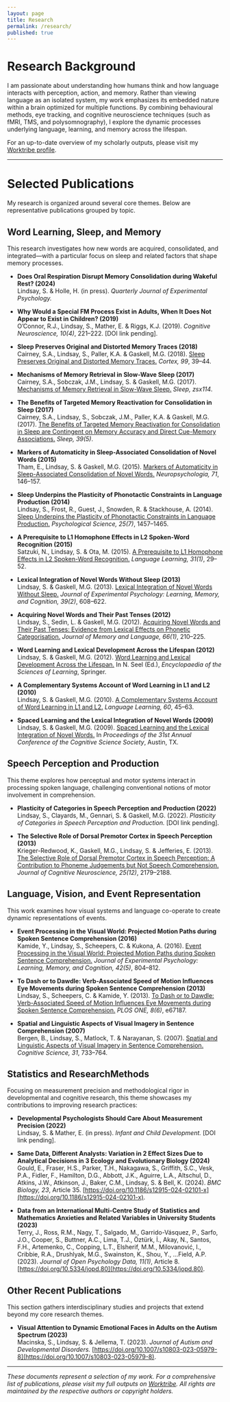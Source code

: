 ```yaml
---
layout: page
title: Research
permalink: /research/
published: true
---
```


# Research Background

I am passionate about understanding how humans think and how language interacts with perception, action, and memory. Rather than viewing language as an isolated system, my work emphasizes its embedded nature within a brain optimized for multiple functions. By combining behavioural methods, eye tracking, and cognitive neuroscience techniques (such as fMRI, TMS, and polysomnography), I explore the dynamic processes underlying language, learning, and memory across the lifespan.

For an up-to-date overview of my scholarly outputs, please visit my [Worktribe profile](https://hull-repository.worktribe.com/person/315748/shane-lindsay/outputs).

---

# Selected Publications

My research is organized around several core themes. Below are representative publications grouped by topic.

## Word Learning, Sleep, and Memory

This research investigates how new words are acquired, consolidated, and integrated—with a particular focus on sleep and related factors that shape memory processes.

- **Does Oral Respiration Disrupt Memory Consolidation during Wakeful Rest? (2024)**  
  Lindsay, S. & Holle, H. (in press). *Quarterly Journal of Experimental Psychology.*

- **Why Would a Special FM Process Exist in Adults, When It Does Not Appear to Exist in Children? (2019)**  
  O’Connor, R.J., Lindsay, S., Mather, E. & Riggs, K.J. (2019). *Cognitive Neuroscience, 10(4)*, 221–222. [DOI link pending].

- **Sleep Preserves Original and Distorted Memory Traces (2018)**  
  Cairney, S.A., Lindsay, S., Paller, K.A. & Gaskell, M.G. (2018). [Sleep Preserves Original and Distorted Memory Traces.](papers/cairney2017.pdf) *Cortex, 99*, 39–44.

- **Mechanisms of Memory Retrieval in Slow-Wave Sleep (2017)**  
  Cairney, S.A., Sobczak, J.M., Lindsay, S. & Gaskell, M.G. (2017). [Mechanisms of Memory Retrieval in Slow-Wave Sleep.](https://academic.oup.com/sleep/article/doi/10.1093/sleep/zsx114/3930896/Mechanisms-of-Memory-Retrieval-in-Slow-Wave-Sleep) *Sleep, zsx114*.

- **The Benefits of Targeted Memory Reactivation for Consolidation in Sleep (2017)**  
  Cairney, S.A., Lindsay, S., Sobczak, J.M., Paller, K.A. & Gaskell, M.G. (2017). [The Benefits of Targeted Memory Reactivation for Consolidation in Sleep are Contingent on Memory Accuracy and Direct Cue-Memory Associations.](https://academic.oup.com/sleep/article/39/5/1139/2454061/The-Benefits-of-Targeted-Memory-Reactivation-for) *Sleep, 39(5)*.

- **Markers of Automaticity in Sleep-Associated Consolidation of Novel Words (2015)**  
  Tham, E., Lindsay, S. & Gaskell, M.G. (2015). [Markers of Automaticity in Sleep-Associated Consolidation of Novel Words.](papers/Tham_Lindsay_Gaskell.pdf) *Neuropsychologia, 71*, 146–157.

- **Sleep Underpins the Plasticity of Phonotactic Constraints in Language Production (2014)**  
  Lindsay, S., Frost, R., Guest, J., Snowden, R. & Stackhouse, A. (2014). [Sleep Underpins the Plasticity of Phonotactic Constraints in Language Production.](papers/10.1177-0956797614535937.pdf) *Psychological Science, 25(7)*, 1457–1465.

- **A Prerequisite to L1 Homophone Effects in L2 Spoken-Word Recognition (2015)**  
  Satzuki, N., Lindsay, S. & Ota, M. (2015). [A Prerequisite to L1 Homophone Effects in L2 Spoken-Word Recognition.](papers/10.1177-0267658314534661.pdf) *Language Learning, 31(1)*, 29–52.

- **Lexical Integration of Novel Words Without Sleep (2013)**  
  Lindsay, S. & Gaskell, M.G. (2013). [Lexical Integration of Novel Words Without Sleep.](https://www.researchgate.net/profile/Shane_Lindsay/publication/229007079_Lexical_Integration_of_Novel_Words_Without_Sleep/links/54d0e1070cf29ca81103f70e.pdf) *Journal of Experimental Psychology: Learning, Memory, and Cognition, 39(2)*, 608–622.

- **Acquiring Novel Words and Their Past Tenses (2012)**  
  Lindsay, S., Sedin, L. & Gaskell, M.G. (2012). [Acquiring Novel Words and Their Past Tenses: Evidence from Lexical Effects on Phonetic Categorisation.](papers/1-s2.0-S0749596X11000763-main.pdf) *Journal of Memory and Language, 66(1)*, 210–225.

- **Word Learning and Lexical Development Across the Lifespan (2012)**  
  Lindsay, S. & Gaskell, M.G. (2012). [Word Learning and Lexical Development Across the Lifespan.](papers/lexical_development_across_the_lifespan.pdf) In N. Seel (Ed.), *Encyclopaedia of the Sciences of Learning*, Springer.

- **A Complementary Systems Account of Word Learning in L1 and L2 (2010)**  
  Lindsay, S. & Gaskell, M.G. (2010). [A Complementary Systems Account of Word Learning in L1 and L2.](papers/j.1467-9922.2010.00600.x.pdf) *Language Learning, 60*, 45–63.

- **Spaced Learning and the Lexical Integration of Novel Words (2009)**  
  Lindsay, S. & Gaskell, M.G. (2009). [Spaced Learning and the Lexical Integration of Novel Words.](papers/Spaced_Learning_and_the_Lexical_Integration_of_Novel_Words.pdf) In *Proceedings of the 31st Annual Conference of the Cognitive Science Society*, Austin, TX.

## Speech Perception and Production

This theme explores how perceptual and motor systems interact in processing spoken language, challenging conventional notions of motor involvement in comprehension.

- **Plasticity of Categories in Speech Perception and Production (2022)**  
  Lindsay, S., Clayards, M., Gennari, S. & Gaskell, M.G. (2022). *Plasticity of Categories in Speech Perception and Production.* [DOI link pending].

- **The Selective Role of Dorsal Premotor Cortex in Speech Perception (2013)**  
  Krieger-Redwood, K., Gaskell, M.G., Lindsay, S. & Jefferies, E. (2013). [The Selective Role of Dorsal Premotor Cortex in Speech Perception: A Contribution to Phoneme Judgements but Not Speech Comprehension.](papers/jocn_a_00463_1_.pdf) *Journal of Cognitive Neuroscience, 25(12)*, 2179–2188.

## Language, Vision, and Event Representation

This work examines how visual systems and language co-operate to create dynamic representations of events.

- **Event Processing in the Visual World: Projected Motion Paths during Spoken Sentence Comprehension (2016)**  
  Kamide, Y., Lindsay, S., Scheepers, C. & Kukona, A. (2016). [Event Processing in the Visual World: Projected Motion Paths during Spoken Sentence Comprehension.](papers/Event_processing_in_the_visual_world.pdf) *Journal of Experimental Psychology: Learning, Memory, and Cognition, 42(5)*, 804–812.

- **To Dash or to Dawdle: Verb-Associated Speed of Motion Influences Eye Movements during Spoken Sentence Comprehension (2013)**  
  Lindsay, S., Scheepers, C. & Kamide, Y. (2013). [To Dash or to Dawdle: Verb-Associated Speed of Motion Influences Eye Movements during Spoken Sentence Comprehension.](http://journals.plos.org/plosone/article?id=10.1371/journal.pone.0067187) *PLOS ONE, 8(6)*, e67187.

- **Spatial and Linguistic Aspects of Visual Imagery in Sentence Comprehension (2007)**  
  Bergen, B., Lindsay, S., Matlock, T. & Narayanan, S. (2007). [Spatial and Linguistic Aspects of Visual Imagery in Sentence Comprehension.](papers/Spatial_and_Linguistic_Aspects_of_Visual_Imagery_i.pdf) *Cognitive Science, 31*, 733–764.

## Statistics and ResearchMethods

Focusing on measurement precision and methodological rigor in developmental and cognitive research, this theme showcases my contributions to improving research practices:

- **Developmental Psychologists Should Care About Measurement Precision (2022)**  
  Lindsay, S. & Mather, E. (in press). *Infant and Child Development.* [DOI link pending].

- **Same Data, Different Analysts: Variation in 2 Effect Sizes Due to Analytical Decisions in 3 Ecology and Evolutionary Biology (2024)**  
  Gould, E., Fraser, H.S., Parker, T.H., Nakagawa, S., Griffith, S.C., Vesk, P.A., Fidler, F., Hamilton, D.G., Abbott, J.K., Aguirre, L.A., Altschul, D., Atkins, J.W., Atkinson, J., Baker, C.M., Lindsay, S. & Bell, K. (2024). *BMC Biology, 23*, Article 35. [https://doi.org/10.1186/s12915-024-02101-x](https://doi.org/10.1186/s12915-024-02101-x).

- **Data from an International Multi-Centre Study of Statistics and Mathematics Anxieties and Related Variables in University Students (2023)**  
  Terry, J., Ross, R.M., Nagy, T., Salgado, M., Garrido-Vásquez, P., Sarfo, J.O., Cooper, S., Buttner, A.C., Lima, T.J., Öztürk, İ., Akay, N., Santos, F.H., Artemenko, C., Copping, L.T., Elsherif, M.M., Milovanović, I., Cribbie, R.A., Drushlyak, M.G., Swainston, K., Shou, Y., …Field, A.P. (2023). *Journal of Open Psychology Data, 11(1)*, Article 8. [https://doi.org/10.5334/jopd.80](https://doi.org/10.5334/jopd.80).

## Other Recent Publications

This section gathers interdisciplinary studies and projects that extend beyond my core research themes.

- **Visual Attention to Dynamic Emotional Faces in Adults on the Autism Spectrum (2023)**  
  Macinska, S., Lindsay, S. & Jellema, T. (2023). *Journal of Autism and Developmental Disorders.* [https://doi.org/10.1007/s10803-023-05979-8](https://doi.org/10.1007/s10803-023-05979-8).

---

*These documents represent a selection of my work. For a comprehensive list of publications, please visit my full outputs on [Worktribe](https://hull-repository.worktribe.com/person/315748/shane-lindsay/outputs). All rights are maintained by the respective authors or copyright holders.*